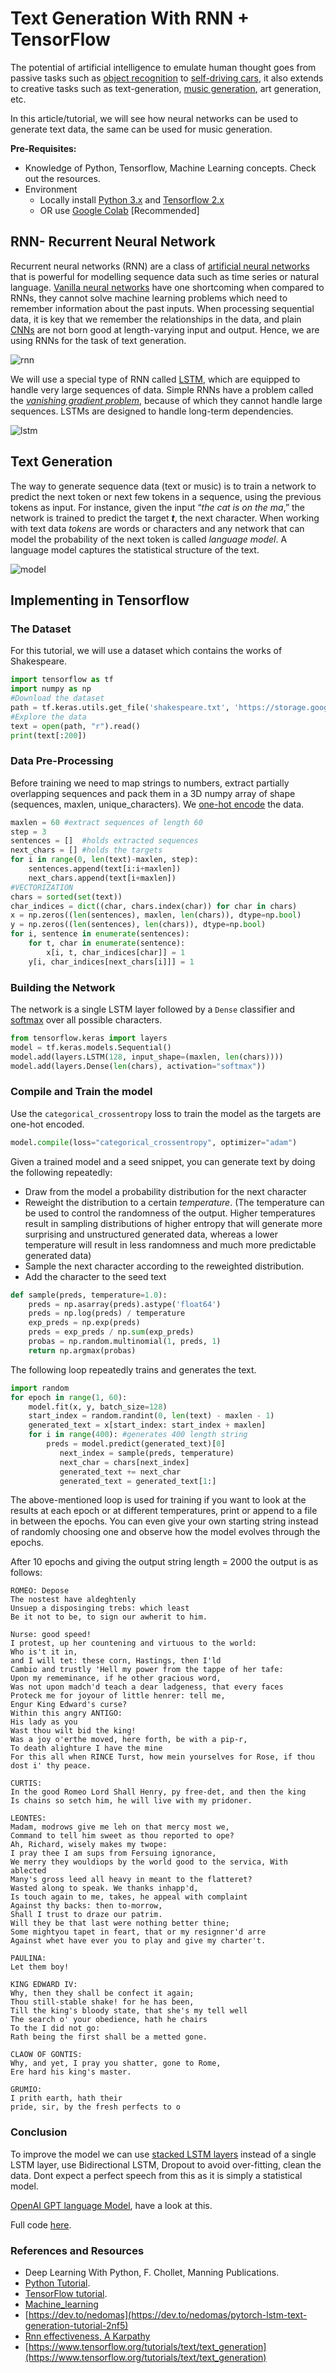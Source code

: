 ﻿# Text Generation With RNN + TensorFlow

The potential of artificial intelligence to emulate human thought goes from passive tasks such as [object recognition](https://www.mathworks.com/solutions/image-video-processing/object-recognition.html) to [self-driving cars](https://www.wired.com/story/guide-self-driving-cars/), it also extends to creative tasks such as text-generation, [music generation](https://magenta.tensorflow.org/), art generation, etc.

In this article/tutorial, we will see how neural networks can be used to generate text data, the same can be used for music generation.

**Pre-Requisites:** 

* Knowledge of Python, Tensorflow, Machine Learning concepts. Check out the resources.
* Environment
	* Locally install [Python 3.x](https://www.python.org/downloads/) and [Tensorflow 2.x](https://www.tensorflow.org/install)
	* OR use [Google Colab](https://colab.research.google.com) [Recommended]

## RNN- Recurrent Neural Network
Recurrent neural networks (RNN) are  a class of [artificial neural networks](https://en.wikipedia.org/wiki/Artificial_neural_network) that is powerful for modelling sequence data such as time series or natural language.
[Vanilla neural networks](https://en.wikipedia.org/wiki/Multilayer_perceptron) have one shortcoming when compared to RNNs, they cannot solve machine learning problems which need to remember information about the past inputs. When processing sequential data, it is key that we remember the relationships in the data, and plain [CNNs](https://towardsdatascience.com/a-comprehensive-guide-to-convolutional-neural-networks-the-eli5-way-3bd2b1164a53) are not born good at length-varying input and output. Hence, we are using RNNs for the task of text generation.

![rnn](RNN-rolled.png)

We will use a special type of RNN called [LSTM](https://colah.github.io/posts/2015-08-Understanding-LSTMs/),  which are equipped to handle very large sequences of data. Simple RNNs  have a problem called the *[vanishing gradient problem](https://www.youtube.com/watch?v=qhXZsFVxGKo)*, because of which they cannot handle large sequences. LSTMs are designed to handle long-term dependencies.

![lstm](62.png)

## Text Generation 
The way to generate sequence data (text or music) is to train a network to predict the next token or next few tokens in a sequence, using the previous tokens as input. For instance, given the input “*the cat is on the ma*,” the network is trained to predict the target ***t***, the next character. When working with text data *tokens* are words or characters and any network that can model the probability of the next token is called *language model*. A language model captures the statistical structure of the text.

![model](63.png)

## Implementing in Tensorflow
### The Dataset
For this tutorial, we will use a dataset which contains the works of Shakespeare. 
```python
import tensorflow as tf
import numpy as np
#Download the dataset
path = tf.keras.utils.get_file('shakespeare.txt', 'https://storage.googleapis.com/download.tensorflow.org/data/shakespeare.txt')
#Explore the data
text = open(path, "r").read()
print(text[:200])
```
### Data Pre-Processing
Before training we need to map strings to numbers, extract partially overlapping sequences and pack them in a 3D numpy array of shape (sequences, maxlen, unique_characters). We [one-hot encode](http://scikit-learn.org/stable/modules/generated/sklearn.preprocessing.OneHotEncoder.html) the data.

```python
maxlen = 60 #extract sequences of length 60
step = 3 
sentences = []	#holds extracted sequences
next_chars = [] #holds the targets
for i in range(0, len(text)-maxlen, step):
	sentences.append(text[i:i+maxlen])
	next_chars.append(text[i+maxlen])
#VECTORIZATION
chars = sorted(set(text))
char_indices = dict((char, chars.index(char)) for char in chars)
x = np.zeros((len(sentences), maxlen, len(chars)), dtype=np.bool)
y = np.zeros((len(sentences), len(chars)), dtype=np.bool)
for i, sentence in enumerate(sentences):
	for t, char in enumerate(sentence):
		x[i, t, char_indices[char]] = 1
	y[i, char_indices[next_chars[i]]] = 1
```
### Building the Network
The network is a single LSTM layer followed by a `Dense` classifier and [softmax](https://medium.com/data-science-bootcamp/understand-the-softmax-function-in-minutes-f3a59641e86d) over all possible characters. 
```python
from tensorflow.keras import layers
model = tf.keras.models.Sequential()
model.add(layers.LSTM(128, input_shape=(maxlen, len(chars))))
model.add(layers.Dense(len(chars), activation="softmax"))
```

### Compile and Train the model
Use the `categorical_crossentropy` loss to train the model as the targets are one-hot encoded.

```python
model.compile(loss="categorical_crossentropy", optimizer="adam")
```
Given a trained model and a seed snippet, you can generate text by doing the following repeatedly:

* Draw from the model a probability distribution for the next character	
* Reweight the distribution to a certain *temperature*. (The temperature can be used to control the randomness of the output. Higher temperatures result in sampling distributions of higher entropy that will generate more
surprising and unstructured generated data, whereas a lower temperature will result in less randomness and much more predictable generated data)
* Sample the next character according to the reweighted distribution.
* Add the character to the seed text

```python
def sample(preds, temperature=1.0):
	preds = np.asarray(preds).astype('float64')
	preds = np.log(preds) / temperature
	exp_preds = np.exp(preds)
	preds = exp_preds / np.sum(exp_preds)
	probas = np.random.multinomial(1, preds, 1)
	return np.argmax(probas)
```
The following loop repeatedly trains and generates the text.

```python
import random
for epoch in range(1, 60):
	model.fit(x, y, batch_size=128)
	start_index = random.randint(0, len(text) - maxlen - 1)
	generated_text = x[start_index: start_index + maxlen]
	for i in range(400): #generates 400 length string
		preds = model.predict(generated_text)[0]
		   next_index = sample(preds, temperature)
		   next_char = chars[next_index]
		   generated_text += next_char
		   generated_text = generated_text[1:]
```
The above-mentioned loop is used for training if you want to look at the results at each epoch or at different temperatures, print or append to a file in between the epochs. You can even give your own starting string instead of randomly choosing one and observe how the model evolves through the epochs.

After 10 epochs and giving the output string length = 2000 the output is as follows:

```
ROMEO: Depose
The nostest have aldeghtenly
Unsuep a disposinging trebs: which least
Be it not to be, to sign our awherit to him.

Nurse: good speed!
I protest, up her countening and virtuous to the world:
Who is't it in,
and I will tet: these corn, Hastings, then I'ld
Cambio and trustly 'Hell my power from the tappe of her tafe:
Upon my rememinance, if he other gracious word,
Was not upon madch'd teach a dear ladgeness, that every faces
Proteck me for joyour of little henrer: tell me,
Engur King Edward's curse?
Within this angry ANTIGO:
His lady as you
Wast thou wilt bid the king!
Was a joy o'erthe moved, here forth, be with a pip-r,
To death alighture I have the mine
For this all when RINCE Turst, how mein yourselves for Rose, if thou dost i' thy peace.

CURTIS:
In the good Romeo Lord Shall Henry, py free-det, and then the king
Is chains so setch him, he will live with my pridoner.

LEONTES:
Madam, modrows give me leh on that mercy most we,
Command to tell him sweet as thou reported to ope?
Ah, Richard, wisely makes my twope:
I pray thee I am sups from Fersuing ignorance,
We merry they wouldiops by the world good to the servica, With ablected
Many's gross leed all heavy in meant to the flatteret?
Wasted along to speak. We thanks inhapp'd,
Is touch again to me, takes, he appeal with complaint
Against thy backs: then to-morrow,
Shall I trust to draze our patrim.
Will they be that last were nothing better thine;
Some mightyou tapet in feart, that or my resignner'd arre
Against whet have ever you to play and give my charter't.

PAULINA:
Let them boy!

KING EDWARD IV:
Why, then they shall be confect it again;
Thou still-stable shake! for he has been,
Till the king's bloody state, that she's my tell well
The search o' your obedience, hath he chairs
To the I did not go:
Rath being the first shall be a metted gone.

CLAOW OF GONTIS:
Why, and yet, I pray you shatter, gone to Rome,
Ere hard his king's master.

GRUMIO:
I prith earth, hath their
pride, sir, by the fresh perfects to o

```

### Conclusion

To improve the model we can use [stacked LSTM layers](https://machinelearningmastery.com/stacked-long-short-term-memory-networks/) instead of a single LSTM layer, use Bidirectional LSTM, Dropout to avoid over-fitting, clean the data. Dont expect a perfect speech from this as it is simply a statistical model.

[OpenAI GPT language Model](https://openai.com/blog/better-language-models/), have a look at this.

Full code [here](https://github.com/rohanreddych/Generative-NN-Applications).

### References and Resources
* Deep Learning With Python, F. Chollet, Manning Publications.
* [Python Tutorial](https://www.w3schools.com/python/).
* [TensorFlow tutorial](https://www.tensorflow.org/tutorials).
* [Machine_learning](https://en.wikipedia.org/wiki/Machine_learning)
* [https://dev.to/nedomas](https://dev.to/nedomas/pytorch-lstm-text-generation-tutorial-2nf5)
* [Rnn effectiveness, A Karpathy](http://karpathy.github.io/2015/05/21/rnn-effectiveness/)
* [https://www.tensorflow.org/tutorials/text/text_generation](https://www.tensorflow.org/tutorials/text/text_generation)

